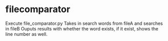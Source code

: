 # filecomparator

Execute file_comparator.py
Takes in search words from fileA and searches in fileB
Ouputs results with whether the word exists, if it exist, shows the line number as well.